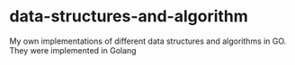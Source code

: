 # data-structures-and-algorithm

My own implementations of different data structures and algorithms in GO.
They were implemented in Golang
